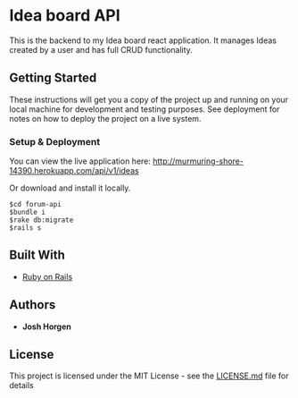 # Idea board API

This is the backend to my Idea board react application. It manages Ideas created by a user and has full CRUD functionality.


## Getting Started

These instructions will get you a copy of the project up and running on your local machine for development and testing purposes. See deployment for notes on how to deploy the project on a live system.


### Setup & Deployment

You can view the live application here: http://murmuring-shore-14390.herokuapp.com/api/v1/ideas

Or download and install it locally.

```
$cd forum-api
$bundle i
$rake db:migrate
$rails s
``` 

## Built With

* [Ruby on Rails](https://rubyonrails.org/)

## Authors

* **Josh Horgen**

## License

This project is licensed under the MIT License - see the [LICENSE.md](LICENSE.md) file for details

